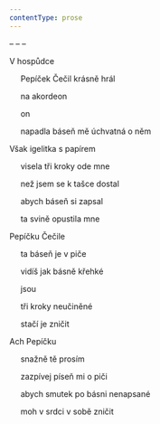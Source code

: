 ```yaml
---
contentType: prose
---
```


– – –

V hospůdce

     Pepíček Čečil krásně hrál

     na akordeon

     on

     napadla báseň mě úchvatná o něm

Však igelitka s papírem

     visela tři kroky ode mne

     než jsem se k tašce dostal

     abych báseň si zapsal

     ta svině opustila mne

Pepíčku Čečile

     ta báseň je v piče

     vidíš jak básně křehké

     jsou

     tři kroky neučiněné

     stačí je zničit

Ach Pepíčku

     snažně tě prosím

     zazpívej píseň mi o piči

     abych smutek po básni nenapsané

     moh v srdci v sobě zničit
